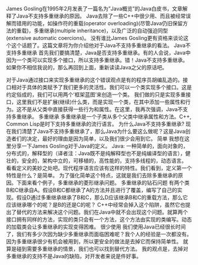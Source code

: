 
James Gosling在1995年2月发表了一篇名为”Java概览”的Java白皮书，文章解释了Java不支持多重继承的原因。
Java去除了一些C++中很少用、而且被经常误解而错用的功能，如操作符的重载(operator overloading)(尽管Java仍旧保留方法的重载)，多重继承(multiple inheritance)，以及广泛的自动强迫同型(extensive automatic coercions)。
没有谁比James Gosling更有资格来谈论这个这个话题了。这篇文章将为你介绍他对于Java不支持多重继承的看法。
Java不支持多重继承
首先我们要搞清楚，Java是否支持多重继承。有的人会说，Java中因为一个类可以实现多个接口，所以支持多重继承。错！Java不支持多重继承。如果你不相信我说的，那么再回到上面，重新读读Java之父的原话吧。


 
对于Java通过接口来实现多重继承的这个错误观点是有的程序员胡编乱造的。接口相对于具体的类赋予了我们更多的灵活性。我们可以一个类实现多个接口。这是约定俗成的，我们可以用两个’框架蓝图’来创造一个类。
我们做的只是实现多重接口，这里我们不是扩展(继续)什么类，而是实现一个类，在其中添加一些属性和行为。这不是从父类中直接获得一些行为和属性。在这里，我再次强调，Java不支持多重继承。
多重继承
多重继承是一个子类从多个父类中继承属性和方法。C++, Common Lisp是时下支持多重继承的流行语言。
为什么Java不支持多重继承?
现在我们清楚了Java不支持多重继承了，那么Java为什么要这么做呢？这是Java创造者们的决定，最好的理由是因为简单，以及我们很少会用到它。
简单
我想在这里分享一下James Gosling对于Java的定义。
Java: 一种简单的，面向对象的，分布式的，解释型的（译者注：Java既不是纯解释型也不是纯编译型的语言），健壮的，安全的，架构中立的，可移植的，高性能的，支持多线程的，动态语言。
看看定义的美妙之处吧。现代程序语言应该有这样的特性。我们看到，定义第一个特性是什么？是简单。
为了强化简单这个特点，这就是我们去除多重继承的原因。下面来看个例子，多重继承的菱形继承问题。
多重继承的钻石问题 
有两个类B和C继承自A。假设B和C都继承了A的方法并且进行了覆盖，编写了自己的实现。假设D通过多重继承继承了B和C，那么D应该继承B和C的重载方法，那么它应该继承哪个的呢？是B的还是C的呢？
C++中经常会掉入这个陷阱，虽然它也提出了替代的方法来解决这个问题。我们在Java中就不会出现这个问题。就算两个接口拥有同样的方法，实现的类只会有一个方法，这个方法由实现的类编写。动态的加载类会让多重继承的实现变得困难。
很少使用
我们使用Java已经很长时间了，我们有多少次因为缺少多重继承而面临困难呢？我个人的经验是一次都没有。因为多重继承很少有机会被用到，所以更安全的做法是去掉它而保持简单性。
就算是碰到需要多重继承的情景，我们也可以找到替代方法。
我的观点是，去掉对多重继承的支持不是Java的缺陷，对开发者来说是件好事。
